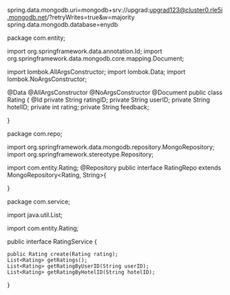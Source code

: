 spring.data.mongodb.uri=mongodb+srv://upgrad:upgrad123@cluster0.rle5i.mongodb.net/?retryWrites=true&w=majority
spring.data.mongodb.database=enydb

package com.entity;

import org.springframework.data.annotation.Id;
import org.springframework.data.mongodb.core.mapping.Document;

import lombok.AllArgsConstructor;
import lombok.Data;
import lombok.NoArgsConstructor;

@Data
@AllArgsConstructor
@NoArgsConstructor
@Document
public class Rating {
	@Id
	private String ratingID;
	private String userID;
	private String hotelID;
	private int rating;
	private String feedback;

}


package com.repo;

import org.springframework.data.mongodb.repository.MongoRepository;
import org.springframework.stereotype.Repository;

import com.entity.Rating;
@Repository
public interface RatingRepo extends MongoRepository<Rating, String>{
	

}




package com.service;

import java.util.List;

import com.entity.Rating;

public interface RatingService {
	
	public Rating create(Rating rating);
	List<Rating> getRatings();
	List<Rating> getRatingByUserID(String userID);
	List<Rating> getRatingByHotelID(String hotelID);
}

